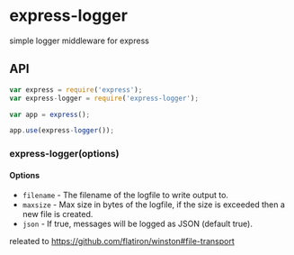 express-logger
==============

simple logger middleware for express

## API

```js
var express = require('express');
var express-logger = require('express-logger');

var app = express();

app.use(express-logger());
```

### express-logger(options)

#### Options

  - `filename` - The filename of the logfile to write output to.
  - `maxsize` - Max size in bytes of the logfile, if the size is exceeded then a new file is created.
  - `json` - If true, messages will be logged as JSON (default true).

releated to https://github.com/flatiron/winston#file-transport